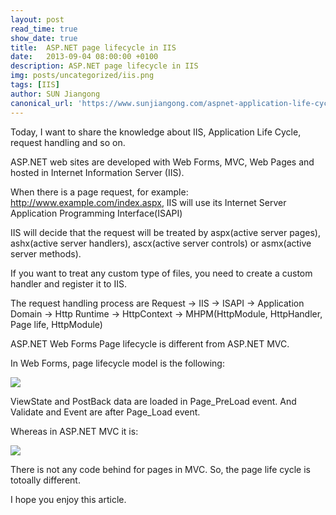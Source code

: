 ```yaml
---
layout: post
read_time: true
show_date: true
title:  ASP.NET page lifecycle in IIS
date:   2013-09-04 08:00:00 +0100
description: ASP.NET page lifecycle in IIS
img: posts/uncategorized/iis.png
tags: [IIS]
author: SUN Jiangong
canonical_url: 'https://www.sunjiangong.com/aspnet-application-life-cycle.html'
---
```



Today, I want to share the knowledge about IIS, Application Life Cycle, request handling and so on.


ASP.NET web sites are developed with Web Forms, MVC, Web Pages and hosted in Internet Information Server (IIS). 

When  there is a page request, for example: http://www.example.com/index.aspx, IIS will use its Internet Server Application Programming Interface(ISAPI)

IIS will decide that the request will be treated by aspx(active server pages), ashx(active server handlers), ascx(active server controls) or asmx(active server methods).

If you want to treat any custom type of files, you need to create a custom handler and register it to IIS. 

<!--more-->

The request handling process are Request -> IIS -> ISAPI -> Application Domain -> Http Runtime -> HttpContext -> MHPM(HttpModule, HttpHandler, Page life, HttpModule)


ASP.NET Web Forms Page lifecycle is different from ASP.NET MVC.

In Web Forms, page lifecycle model is the following:

![](./../../../assets/img/posts/2013-09-04-AspNetPageLifeCycle/webforms_lifecycle.png)

ViewState and PostBack data are loaded in Page_PreLoad event. And Validate and Event are after Page_Load event.


Whereas in ASP.NET MVC it is:

![](./../../../assets/img/posts/2013-09-04-AspNetPageLifeCycle/mvc_lifecycle.png)

There is not any code behind for pages in MVC. So, the page life cycle is totoally different.

I hope you enjoy this article. 

